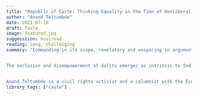 ```yaml
---
title: "Republic of Caste: Thinking Equality in the Time of Neoliberal Hindutva"
author: "Anand Teltumbde"
date: 2021-07-10
draft: fasle
image: featured.jpg
suggesstion: mustread
reading: long, challenging
summary: "Commanding in its scope, revelatory and unsparing in argument, Republic of Caste amounts to a new map of post-Independence India. Anand Teltumbde identifies the watershed moments of its journey: from the adoption of a flawed Constitution to the Green Revolution, the OBC upsurge, the rise of regional parties, and up to the nexus of neoliberalism and hindutva in the present day. Joining the dots between a wide range of events on the ground and the prevailing structure of power, he debunks the pieties of state and Constitution, political parties and identitarian rhetoric, to reveal the pernicious energies they have unleashed and their dire impact on India’s most marginalised people, the dalits.


The exclusion and disempowerment of dalits emerges as intrinsic to India’s republican system, whether expressed through state policies on education, agriculture and land ownership, or the tacit encouragement of caste embedded in both law and political practice. Here, the carrot of reservations comes with the stick of atrocities. As a politics of symbolism exploits the fissile nature of caste to devitalise India’s poorest whilst appropriating their votes, Teltumbde’s damning analysis also shows progressive politics a way out of the present impasse.


Anand Teltumbde is a civil rights activist and a columnist with the Economic & Political Weekly. Among his many books are Dalits: Past, Present and Future, Mahad: The Making of the First Dalit Revolt and The Persistence of Caste: The Khairlanji Murders and India’s Hidden Apartheid. He teaches at the Goa Institute of Management."
library_tags: ["caste"]
---
```

